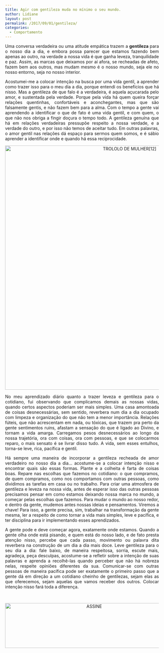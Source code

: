 ```yaml
---
title: Agir com gentileza muda no mínimo o seu mundo.
author: Lidiane
layout: post
permalink: /2017/09/01/gentileza/
categories:
  - Comportamento
---
```

<p align="justify">
  Uma conversa verdadeira ou uma atitude empática trazem a <strong>gentileza</strong> para o nosso dia a dia, e embora possa parecer que estamos fazendo bem apenas ao outro, na verdade a nossa vida é que ganha leveza, tranquilidade e paz. Assim, as marcas que deixamos por aí afora, se recheadas de afeto, fazem bem aos outros, mas mudam mesmo é o nosso mundo, seja ele no nosso entorno, seja no nosso interior.
</p>

<p align="justify">
  Acostumei-me a colocar intenção na busca por uma vida gentil, a aprender como trazer isso para o meu dia a dia, porque entendi os benefícios que há nisso. Mas a gentileza de que falo é a verdadeira, é aquela açucarada pelo amor, e sustentada pela verdade. Porque pela vida há quem queira forçar relações quentinhas, confortáveis e aconchegantes, mas que são falsamente gentis, e não fazem bem para a alma. Com o tempo a gente vai aprendendo a identificar o que de fato é uma vida gentil, e com quem, o que não nos obriga a fingir doçura o tempo todo. A gentileza genuína que há em relações verdadeiras pressupõe respeito a nossa verdade, e a verdade do outro, e por isso não temos de aceitar tudo. Em outras palavras, o amor gentil nas relações dá espaço para sermos quem somos, e é sábio aprender a identificar onde e quando há essa reciprocidade.
</p>

<p align="center">
  <img class="alignnone size-full wp-image-14058" src="https://www.trololodemulher.com.br/2017/09/TROLOLO-DE-MULHER12.jpg" alt="TROLOLO DE MULHER[12]" width="800" height="800" />
</p>

<p align="justify">
  No meu aprendizado diário quanto a trazer leveza e gentileza para o cotidiano, fui observando que complicamos demais as nossas vidas, quando certos aspectos poderiam ser mais simples. Uma casa amontoada de coisas desnecessárias, sem sentido, reverbera num dia a dia ocupado com limpeza e organização do que não tem a menor importância. Relações fúteis, que não acrescentam em nada, ou tóxicas, que trazem pra perto da gente sentimentos ruins, afastam a sensação do que é ligado ao Divino, e tornam a vida amarga. Carregamos pesos desnecessários ao longo da nossa trajetória, ora com coisas, ora com pessoas, e que se colocarmos reparo, o mais sensato é se livrar disso tudo. A vida, sem esses entulhos, torna-se leve, rica, pacífica e gentil.
</p>

<p align="justify">
  Há sempre uma maneira de incorporar a gentileza recheada de amor verdadeiro no nosso dia a dia… acostume-se a colocar intenção nisso e encontrar quais são essas formas. Plante e a colheita é farta de coisas boas. Repare nas escolhas que fazemos no cotidiano: o que compramos, de quem compramos, como nos comportamos com outras pessoas, como dividimos as tarefas em casa ou no trabalho. Para criar uma atmosfera de gentileza e leveza na nossa vida, antes de esperar isso das outras pessoas precisamos pensar em como estamos deixando nossa marca no mundo, a começar pelas escolhas que fazemos. Para mudar o mundo ao nosso redor, e dentro da gente, mudemos antes nossas ideias e pensamentos. Viremos a chave! Para isso, a gente precisa, sim, trabalhar na transformação da gente mesma, ler a respeito de como tornar a vida mais simples, leve e pacífica, e ter disciplina para ir implementando esses aprendizados.
</p>

<p align="justify">
  A gente pode e deve começar agora, exatamente onde estamos. Quando a gente olha onde está pisando, e quem está do nosso lado, e de fato presta atenção nisso, percebe que cada passo, movimento ou palavra dita reverbera na construção de um dia a dia mais doce. Leve gentileza para o seu dia a dia: fale baixo, de maneira respeitosa, sorria, escute mais, agradeça, peça desculpas, acostume-se a refletir sobre a intenção de suas palavras e aprenda a recolhê-las quando perceber que não há nobreza nelas, respeite opiniões diferentes da sua. Comunicar-se com outras pessoas de maneira pacífica pode ser exatamente o primeiro passo que a gente dá em direção a um cotidiano cheinho de gentilezas, sejam elas as que oferecemos, sejam aquelas que vamos receber dos outros. Colocar intenção nisso fará toda a diferença.
</p>

&nbsp;

<p align="center">
  <a href="http://feedburner.google.com/fb/a/mailverify?uri=blogbichafemea&loc=pt_BR" target="_blank" rel="noopener noreferrer"><img class="alignnone size-full wp-image-14011" src="https://www.trololodemulher.com.br/2017/08/ASSINE.jpg" alt="ASSINE" width="568" height="147" /></a>
</p>

&nbsp;

&nbsp;